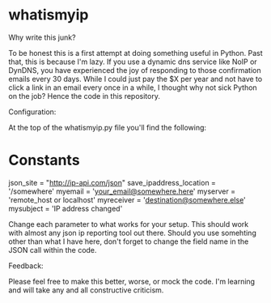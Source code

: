 whatismyip
==========

Why write this junk?

To be honest this is a first attempt at doing something useful in Python. Past that, this is because I'm lazy. If you use a dynamic dns service like NoIP or DynDNS, you have experienced the joy of responding to those confirmation emails every 30 days. While I could just pay the $X per year and not have to click a link in an email every once in a while, I thought why not sick Python on the job? Hence the code in this repository.

Configuration:

At the top of the whatismyip.py file you'll find the following:

# Constants
json_site = "http://ip-api.com/json"
save_ipaddress_location = '/somewhere'
myemail = 'your_email@somewhere.here'
myserver = 'remote_host or localhost'
myreceiver = 'destination@somewhere.else'
mysubject = 'IP address changed'

Change each parameter to what works for your setup. This should work with almost any json ip reporting tool out there. Should you use somehting other than what I have here, don't forget to change the field name in the JSON call within the code.

Feedback:

Please feel free to make this better, worse, or mock the code. I'm learning and will take any and all constructive criticism.
